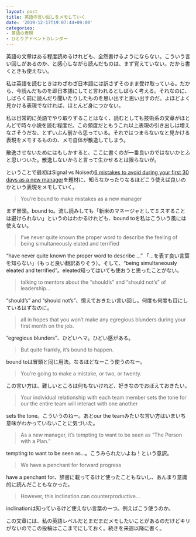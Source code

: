 ```yaml
---
layout: post
title: 英語の言い回しをメモしていく
date: '2019-12-17T19:07:44+09:00'
categories:
- 英語の表現
- ひとりアドベントカレンダー
---
```


英語の文章はある程度読めるけれども、全然書けるようにならない。こういう言い回しがあるのか、と感心しながら読んだものは、まず覚えていない。だから書くときも使えない。

私は英語を読むときはわざわざ日本語には訳さずそのまま受け取っている。だから、今読んだものを即日本語にしてと言われるとしばらく考える。それなのに、しばらく前に読んだり聞いたりしたものを思い出すと思い出すのだ。よほどよく見かける表現でなければ、ほとんど身につかない。

私は日常的に英語でやり取りすることはなく、読むとしても技術系の文章がほとんどで時々小説を読む程度だ。この頻度だともうこれ以上表現の引き出しは増えなさそうだな、とずいぶん前から思っている。それではつまらないなと見かける表現をメモするものの、メモ自体が散逸してしまう。

散逸させないためにはもしかすると、ここに書くのが一番良いのではないかとふと思いついた。散逸しないからと言って生かせるとは限らないが。

ということで最初はSignal vs Noiseの[6 mistakes to avoid during your first 30 days as a new manager](https://m.signalvnoise.com/6-mistakes-to-avoid-during-your-first-30-days-as-a-new-manager/)を題材に、知らなかったりなるほどこう使えば良いのかという表現をメモしていく。

> You’re bound to make mistakes as a new manager

まず冒頭。bound to。流し読みしても「新米のマネージャとしてミスすることは避けられない」というのはわかるけれども、bound toを私はこういう風には使えない。

> I’ve never quite known the proper word to describe the feeling of being simultaneously elated and terrified 

“have never quite known the proper word to describe ...” 「...を表す良い言葉を知らない」（もっと良い翻訳ありそう）。そして、“being simultaneously eleated and terrified”。eleated知ってはいても使おうと思ったことがない。

> talking to mentors about the “should’s” and “should not’s” of leadership…

“should’s” and “should not’s”、憶えておきたい言い回し。何度も何度も目にしているはずなのに。

> all in hopes that you won’t make any egregious blunders during your first month on the job.

“egregious blunders”、ひどいヘマ。ひどい感がある。

> But quite frankly, it’s bound to happen.

bound toは冒頭と同じ用法。なるほどなーこう使うのなー。

> You’re going to make a mistake, or two, or twenty. 

この言い方は、難しいところは何もないけれど、好きなのでおぼえておきたい。

> Your individual relationship with each team member sets the tone for our the entire team will interact with one another

sets the tone。こういうのねー。あとour the teamみたいな言い方はいまいち意味がわかっていないことに気づいた。

> As a new manager, it’s tempting to want to be seen as “The Person with a Plan.” 

tempting to want to be seen as...。こうみられたいよね！という意訳。

> We have a penchant for forward progress

have a penchant for、辞書に載ってるけど使ったこともないし、あんまり意識的に読んだこともなかった。

> However, this inclination can counterproductive...

inclinationは知っているけど使えない言葉の一つ。例えばこう使うのか。

この文章には、私の英語レベルだとまだまだメモしたいことがあるのだけどキリがないのでこの投稿はここまでにしておく。続きを来週以降に書く。









